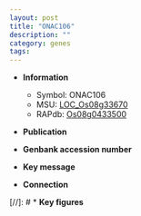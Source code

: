 ```yaml
---
layout: post
title: "ONAC106"
description: ""
category: genes
tags: 
---
```


* **Information**  
    + Symbol: ONAC106  
    + MSU: [LOC_Os08g33670](http://rice.uga.edu/cgi-bin/ORF_infopage.cgi?orf=LOC_Os08g33670)  
    + RAPdb: [Os08g0433500](http://rapdb.dna.affrc.go.jp/viewer/gbrowse_details/irgsp1?name=Os08g0433500)  

* **Publication**  

* **Genbank accession number**  

* **Key message**  

* **Connection**  

[//]: # * **Key figures**  


